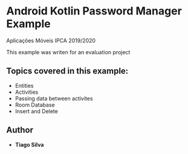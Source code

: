 # Android Kotlin Password Manager Example 
 Aplicações Móveis IPCA 2019/2020 

This example was writen for an evaluation project

## Topics covered in this example:
- Entities 
- Activities
- Passing data between activites
- Room Database
- Insert and Delete


## Author 

* **Tiago Silva** 
